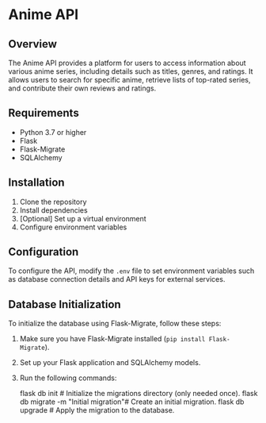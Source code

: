 # Anime API

## Overview

The Anime API provides a platform for users to access information about various anime series, including details such as titles, genres, and ratings. It allows users to search for specific anime, retrieve lists of top-rated series, and contribute their own reviews and ratings.

## Requirements

* Python 3.7 or higher
* Flask
* Flask-Migrate
* SQLAlchemy

## Installation

1. Clone the repository
2. Install dependencies
3. [Optional] Set up a virtual environment
4. Configure environment variables

## Configuration

To configure the API, modify the `.env` file to set environment variables such as database connection details and API keys for external services.

## Database Initialization

To initialize the database using Flask-Migrate, follow these steps:

1. Make sure you have Flask-Migrate installed (`pip install Flask-Migrate`).
2. Set up your Flask application and SQLAlchemy models.
3. Run the following commands:

    flask db init  # Initialize the migrations directory (only needed once).
       flask db migrate -m "Initial migration"# Create an initial migration.
       flask db upgrade  # Apply the migration to the database.

